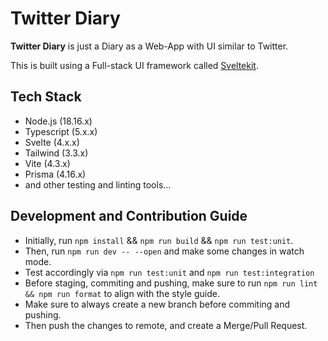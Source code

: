 # Twitter Diary

**Twitter Diary** is just a Diary as a Web-App with UI similar to Twitter.

This is built using a Full-stack UI framework called [Sveltekit](https://kit.svelte.dev/).

## Tech Stack

- Node.js (18.16.x)
- Typescript (5.x.x)
- Svelte (4.x.x)
- Tailwind (3.3.x)
- Vite (4.3.x)
- Prisma (4.16.x)
- and other testing and linting tools...

## Development and Contribution Guide

- Initially, run `npm install` && `npm run build` && `npm run test:unit`.
- Then, run `npm run dev -- --open` and make some changes in watch mode.
- Test accordingly via `npm run test:unit` and `npm run test:integration`
- Before staging, commiting and pushing, make sure to run `npm run lint && npm run format` to align with the style guide.
- Make sure to always create a new branch before commiting and pushing.
- Then push the changes to remote, and create a Merge/Pull Request.
